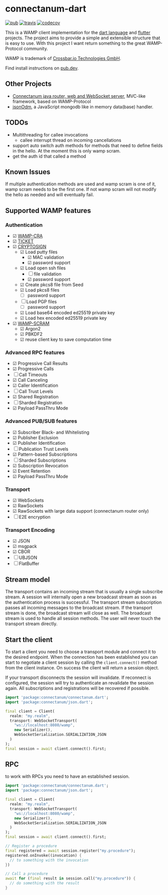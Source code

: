 # connectanum-dart

[![pub](https://img.shields.io/pub/v/connectanum.svg)](https://pub.dev/packages/connectanum)
[![travis](https://api.travis-ci.com/konsultaner/connectanum-dart.svg)](https://travis-ci.com/github/konsultaner/connectanum-dart)
[![codecov](https://codecov.io/gh/konsultaner/connectanum-dart/branch/master/graph/badge.svg)](https://codecov.io/gh/konsultaner/connectanum-dart)

This is a WAMP client implementation for the [dart language](https://dart.dev/) and [flutter](https://flutter.dev/) projects.
The project aims to provide a simple and extensible structure that is easy to use.
With this project I want return something to the great WAMP-Protocol community.

WAMP is trademark of [Crossbar.io Technologies GmbH](https://crossbario.com/).

Find install instructions on [pub.dev](https://pub.dev/packages/connectanum).

## Other Projects

- [Connectanum java router, web and WebSocket server](https://connectanum.com), MVC-like framework, based on WAMP-Protocol
- [jsonOdm](https://github.com/konsultaner/jsonOdm), a JavaScript mongodb like in memory data(base) handler.  

## TODOs

- Multithreading for callee invocations
    - callee interrupt thread on incoming cancellations
- support auto switch auth methods for methods that need to define fields in the hello. At the moment this is only wamp scram.
- get the auth id that called a method

## Known Issues

If multiple authentication methods are used and wamp scram is one of it, wamp scram
needs to be the first one. If not wamp scram will not modify the hello as needed and will
eventually fail.

## Supported WAMP features

### Authentication

- ☑ [WAMP-CRA](https://wamp-proto.org/_static/gen/wamp_latest.html#wampcra)
- ☑ [TICKET](https://wamp-proto.org/_static/gen/wamp_latest.html#ticketauth)
- ☑ [CRYPTOSIGN](https://github.com/wamp-proto/wamp-proto/issues/230)
    - ☑ Load putty files
        - ☑ MAC validation
        - ☑ password support
    - ☑ Load open ssh files
        - ☐ file validation
        - ☑ password support
    - ☑ Create pkcs8 file from Seed
    - ☑ Load pkcs8 files
        - ☐ password support
    - ☐ Load PGP files
        - ☐ password support
    - ☑ Load base64 encoded ed25519 private key
    - ☑ Load hex encoded ed25519 private key
- ☑ [WAMP-SCRAM](https://wamp-proto.org/_static/gen/wamp_latest.html#wamp-scram)
    - ☑ Argon2
    - ☑ PBKDF2
    - ☑ reuse client key to save computation time

### Advanced RPC features

- ☑ Progressive Call Results
- ☑ Progressive Calls
- ☐ Call Timeouts
- ☑ Call Canceling
- ☑ Caller Identification
- ☐ Call Trust Levels
- ☑ Shared Registration
- ☐ Sharded Registration
- ☑ Payload PassThru Mode

### Advanced PUB/SUB features

- ☑ Subscriber Black- and Whitelisting
- ☑ Publisher Exclusion
- ☑ Publisher Identification
- ☐ Publication Trust Levels
- ☑ Pattern-based Subscriptions
- ☐ Sharded Subscriptions
- ☑ Subscription Revocation
- ☑ Event Retention
- ☑ Payload PassThru Mode

### Transport

- ☑ WebSockets
- ☑ RawSockets
- ☑ RawSockets with large data support (connectanum router only)
- ☐ E2E encryption

### Transport Encoding

- ☑ JSON
- ☑ msgpack
- ☑ CBOR
- ☐ UBJSON
- ☐ FlatBuffer

## Stream model

The transport contains an incoming stream that is usually a single subscribe stream. A session will internally
open a new broadcast stream as soon as the authentication process is successful. The transport stream subscription
passes all incoming messages to the broadcast stream. If the transport stream is done, the broadcast stream will close
as well. The broadcast stream is used to handle all session methods. The user will never touch the transport stream
directly.

## Start the client

To start a client you need to choose a transport module and connect it to the desired endpoint.
When the connection has been established you can start to negotiate a client session by calling
the `client.connect()` method from the client instance. On success the client will return a
session object.

If your transport disconnects the session will invalidate. If reconnect is configured, the session
will try to authenticate an revalidate the session again. All subscriptions and registrations will
be recovered if possible.

```dart
import 'package:connectanum/connectanum.dart';
import 'package:connectanum/json.dart';

final client = Client(
  realm: "my.realm",
  transport: WebSocketTransport(
    "ws://localhost:8080/wamp",
    new Serializer(),
    WebSocketSerialization.SERIALIZATION_JSON
  )
);
final session = await client.connect().first;
```

## RPC

to work with RPCs you need to have an established session. 

```dart
import 'package:connectanum/connectanum.dart';
import 'package:connectanum/json.dart';

final client = Client(
  realm: "my.realm",
  transport: WebSocketTransport(
    "ws://localhost:8080/wamp",
    new Serializer(),
    WebSocketSerialization.SERIALIZATION_JSON
  )
);
final session = await client.connect().first;

// Register a procedure
final registered = await session.register("my.procedure");
registered.onInvoke((invocation) {
  // to something with the invocation
})

// Call a procedure
await for (final result in session.call("my.procedure")) {
  // do something with the result
}
```
